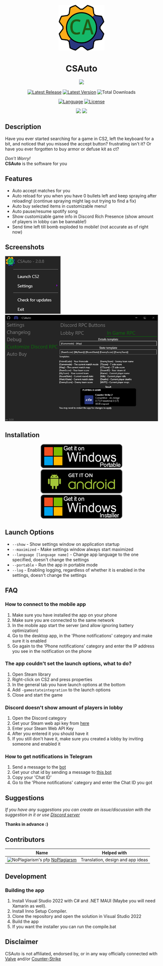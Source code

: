 <div align="center">
    <a href="https://csauto.vercel.app"><img width=150 src="https://raw.githubusercontent.com/MurkyYT/CSAuto/master/Docs/logo/CSAuto_logo.svg" alt="logo"/></a>

   <h1>CSAuto</h1>

  <a href="https://discord.gg/57ZEVZgm5W"><img src="https://dcbadge.vercel.app/api/server/57ZEVZgm5W"></a>
</p>
<p>
  <a href="https://github.com/MurkyYT/CSAuto/releases/latest"><img width="auto" src="https://img.shields.io/github/release-date/murkyyt/csauto?label=Latest%20release&style=for-the-badge" alt="Latest Release"></a>
  <a href="https://github.com/MurkyYT/CSAuto/releases/latest"><img width="auto" src="https://img.shields.io/github/v/tag/murkyyt/csauto?label=Latest%20version&style=for-the-badge" alt="Latest Version"></a>
  <img width="auto" src="https://img.shields.io/github/downloads/murkyyt/csauto/total?color=brightgreen&label=Total%20downloads&style=for-the-badge" alt="Total Downloads">
</p>
<p>
  <a href="https://learn.microsoft.com/en-us/dotnet/csharp"><img width="auto" src="https://img.shields.io/github/languages/top/murkyyt/csauto?logo=csharp&logoColor=green&style=for-the-badge" alt="Language"></a>
  <a href="https://en.wikipedia.org/wiki/BSD_licenses"><img width="auto" src="https://img.shields.io/github/license/murkyyt/csauto?style=for-the-badge" alt="License"></a>
</p>
<p>
  <a href="https://github.com/MurkyYT/CSAuto/blob/master/README.md"><img src="https://img.shields.io/badge/lang-en-red.svg?style=for-the-badge"></a>
  <a href="https://github.com/MurkyYT/CSAuto/blob/master/Docs/README_ru.md"><img src="https://img.shields.io/badge/lang-ru-yellow.svg?style=for-the-badge"></a>
</p>
</div>

## Description

Have you ever started searching for a game in CS2, left the keyboard for a bit, and noticed that you missed the accept button?
frustrating isn't it?
Or have you ever forgotten to buy armor or defuse kit as ct?
  
*Don't Worry!*  
**CSAuto** is the software for you

## Features

* Auto accept matches for you
* Auto reload for you when you have 0 bullets left and keep spraying after reloading! (continue spraying might lag out trying to find a fix)
* Auto buy selected items in customizable menu!
* Auto pause/resume spotify song
* Show customizable game info in Discord Rich Presence (show amount of players in lobby can be bannable!)
* Send time left till bomb exploded to mobile! (not accurate as of right now)

## Screenshots

![right-click-menu](Docs/assets/menuimage.png)
![discord-menu](Docs/assets/app_discord.png)

## Installation

<p align="center">    
<a href="https://github.com/murkyyt/csauto/releases/latest/download/CSAuto_Portable.zip"><img src="Docs/assets/windows-portable-badge.png" height ="80" alt="Get On Windows (Portable)"></a>
<a href="https://github.com/murkyyt/csauto/releases/latest/download/CSAuto_Android.apk"><img src="Docs/assets/android-badge.png" height ="80" alt="Get On Android"></a>
<a href="https://github.com/murkyyt/csauto/releases/latest/download/CSAuto_Installer.exe"><img src="Docs/assets/windows-installer-badge.png" height ="80" alt="Get On Windows (Installer)"></a>
</p>

## Launch Options
  * `--show` - Show settings window on application startup
  * `--maximized` - Make settings window always start maximized
  * `--language [language name]` - Change app language to the one specified, doesn't change the settings
  * `--portable` - Run the app in portable mode
  * `--log` - Enabling logging, regardless of whether it is enabled in the settings, doesn't change the settings

## FAQ

### How to connect to the mobile app

  1. Make sure you have installed the app on your phone
  2. Make sure you are connected to the same network
  3. In the mobile app start the server (and allow ignoring battery optimization)
  4. Go to the desktop app, in the 'Phone notifications' category and make sure it is enabled
  5. Go again to the 'Phone notifications' category and enter the IP address you see in the notification on the phone

### The app couldn't set the launch options, what to do?

  1. Open Steam library
  2. Right-click on CS2 and press properties
  3. In the general tab you have launch options at the bottom
  4. Add `-gamestateintegration` to the launch options
  5. Close and start the game

### Discord doesn't show amount of players in lobby

  1. Open the Discord category
  2. Get your Steam web api key from [here](https://steamcommunity.com/dev)
  3. Enter your Steam Web API Key
  4. After you entered it you should have it
  5. If you still don't have it, make sure you created a lobby by inviting someone and enabled it

### How to get notifications in Telegram

   1. Send a message to the [bot](https://t.me/csautonotification_bot)
   2. Get your chat id by sending a message to [this bot](https://t.me/raw_info_bot)
   3. Copy your 'Chat ID'
   4. Go to the 'Phone notifications' category and enter the Chat ID you got

## Suggestions

*If you have any suggestions you can create an issue/discussion with the suggestion in it or use [Discord server](https://discord.gg/57ZEVZgm5W)*

**Thanks in advance :)**

## Contributors

| Name | Helped with |
| ---- | ----------- |
| ![NoPlagiarism's pfp](https://github.com/NoPlagiarism.png?size=30) [NoPlagiarsm](https://github.com/NoPlagiarism) | Translation, design and app ideas |

## Development

### Building the app

1. Install Visual Studio 2022 with C# and .NET MAUI (Maybe you will need Xamarin as well).
2. Install Inno Setup Compiler.
3. Clone the repository and open the solution in Visual Studio 2022
4. Build the app
5. If you want the installer you can run the compile.bat

## Disclaimer

CSAuto is not affiliated, endorsed by, or in any way officially connected with [Valve](https://www.valvesoftware.com/en/) and/or [Counter-Strike](https://www.counter-strike.net/)
